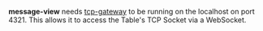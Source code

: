 **message-view** needs [tcp-gateway]() to be running on the localhost on port 4321.  This allows it to
access the Table's TCP Socket via a WebSocket.

